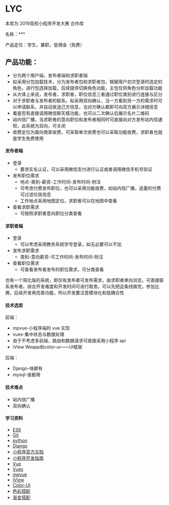 # LYC
本库为 2019高校小程序开发大赛 合作库

名称：***

产品定位：学生，兼职，低佣金（免费）

## 产品功能：
* 分为两个用户端，发布者端和求职者端
* 拟采用分包加载技术，分为发布者包和求职者包，根据用户初次登录时选定的角色，进行包选择加载，后续提供切换角色功能，主包仅供角色分析加载功能
* 从大体上来说，发布者，求职者，职位信息三者通过职位类别进行连接与区分
* 对于求职者与发布者的联系，拟采用双向确认，当一方看到另一方的需求时可以申请联系，并自动发送己方信息，当对方确认都即可向双方展示详细信息
* 看是否有直接调用微信聊天框功能，也可以二次确认后展示名片二维码
* 站内信广播，当求职者的意向职位和发布者相同时可直接向对方发布站内信通知，此系统为双向，可关闭
* 收费定位为面向商家收费，可采取单次收费也可以采取功能收费，求职者也就是学生免费使用
#### 发布者端
* 登录
    * 要求实名认证，可以采用微信支付进行认证或者调用微信手机号验证
* 发布职位需求
    * 地点-类别-薪资-工作时间-发布时间-附注
    * 可考虑付费发布职位，也可以采用功能收费，如站内信广播，适量的付费可过滤垃圾信息
    * 工作地点采用地图定位，求职者可以在地图中查看
* 查看求职需求
    * 可按照求职者意向职位分类查看
#### 求职者端
* 登录 
    * 可以考虑采用教务系统学号登录，如无必要可以不加
* 发布求职需求
    * 类别-意向薪资-可工作时间-发布时间-附注
* 查看职位需求
    * 可查看发布者发布的职位需求，可分类查看 


也有一个简化版的系统，即仅有发布者可发布需求，由求职者单向浏览，可直接联系发布者。综合开发难度和开发时间可进行取舍。可以先把这条线做完，参加比赛，后续开发再完善功能，所以开发要注意模块化和低耦合性


#### 技术选型
前端：
* mpvue-小程序端的 vue 实现
* vuex-集中状态与数据处理
* 由于不考虑多前端，路由和数据请求可直接采用小程序 api
* iView Weapp和color-ui——UI框架 

后端：
* Django-啥都有
* mysql-谁都用

####  技术难点
* 站内信广播
* 双向确认

#### 学习资料
* [ES6](http://es6.ruanyifeng.com/)
* [Git](https://www.liaoxuefeng.com/wiki/0013739516305929606dd18361248578c67b8067c8c017b000)
* [python](https://www.liaoxuefeng.com/wiki/0014316089557264a6b348958f449949df42a6d3a2e542c000)
* [Django](https://docs.djangoproject.com/zh-hans/2.2/)
* [小程序官方文档](https://developers.weixin.qq.com/miniprogram/dev/)
* [小程序开发指南](https://developers.weixin.qq.com/ebook?action=get_post_info&token=935589521&volumn=1&lang=zh_CN&book=miniprogram&docid=0008aeea9a8978ab0086a685851c0a)
* [Vue](https://cn.vuejs.org/)
* [Vuex](https://vuex.vuejs.org/zh/)
* [mpvue](http://mpvue.com/mpvue/)
* [iView](https://weapp.iviewui.com/)
* [Color-UI](https://www.color-ui.com/)
* [色彩搭配](https://www.materialpalette.com)
* [渐变搭配]()
